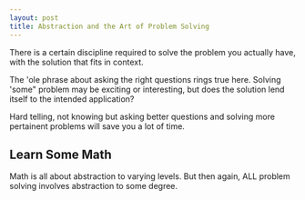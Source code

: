 ```yaml
---
layout: post
title: Abstraction and the Art of Problem Solving
---
```


There is a certain discipline required to solve the problem you actually have, with the solution that fits in context.

The 'ole phrase about asking the right questions rings true here. Solving 'some" problem may be exciting or interesting, but does the solution lend itself to the intended application?

Hard telling, not knowing but asking better questions and solving more pertainent problems will save you a lot of time.

Learn Some Math
---------------

Math is all about abstraction to varying levels. But then again, ALL problem solving involves abstraction to some degree. 
